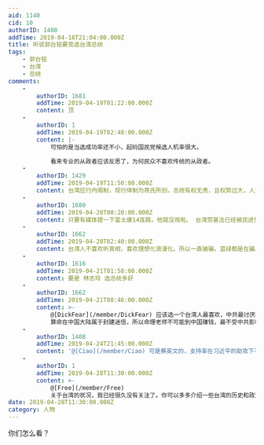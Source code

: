 ```yaml
---
aid: 1140
cid: 10
authorID: 1408
addTime: 2019-04-18T21:04:00.000Z
title: 听说郭台铭要竞选台湾总统
tags:
    - 郭台铭
    - 台湾
    - 总统
comments:
    -
        authorID: 1681
        addTime: 2019-04-19T01:22:00.000Z
        content: 顶
    -
        authorID: 1
        addTime: 2019-04-19T02:48:00.000Z
        content: |-
            可怕的是当选成功率还不小，起码国民党候选人机率很大。

            看来专业的从政者应该反思了，为何民众不喜欢传统的从政者。
    -
        authorID: 1429
        addTime: 2019-04-19T11:50:00.000Z
        content: 台湾应行内阁制，现行体制为蒋氏所创，总统有权无责，且权势过大，人治过甚
    -
        authorID: 1680
        addTime: 2019-04-20T00:20:00.000Z
        content: 只要有媒体提一下富士康14连跳，他就没戏啦。 台湾劳基法已经被民进党搞烂了，难道他们还想再要一个更烂的？
    -
        authorID: 1662
        addTime: 2019-04-20T02:40:00.000Z
        content: 台湾人不喜欢听真相，喜欢理想化浪漫化。所以一直被骗。蓝绿都是在骗。现在郭台铭是不是也在骗？我看也挺像是。
    -
        authorID: 1616
        addTime: 2019-04-21T01:58:00.000Z
        content: 要是 林志玲 选总统多好
    -
        authorID: 1662
        addTime: 2019-04-21T08:46:00.000Z
        content: >-
            @[DickFear](/member/DickFear) 应该选一个台湾人最喜欢，中共最讨厌的。只有命理老师能做到。
            算命在中国大陆属于封建迷信，所以命理老师不可能到中国赚钱，最不受中共影响。
    -
        authorID: 1408
        addTime: 2019-04-24T21:45:00.000Z
        content: '@[Ciao](/member/Ciao) 可是蔡英文的，支持率在习近平的助攻下不断回升了'
    -
        authorID: 1
        addTime: 2019-04-28T11:30:00.000Z
        content: >-
            @[Free](/member/Free)
            关于台湾的状况，我已经很久没有关注了。你可以多多介绍一些台湾的历史和政治之类的书籍、论文和纪录片。
date: 2019-04-28T11:30:00.000Z
category: 人物
---
```


你们怎么看？
